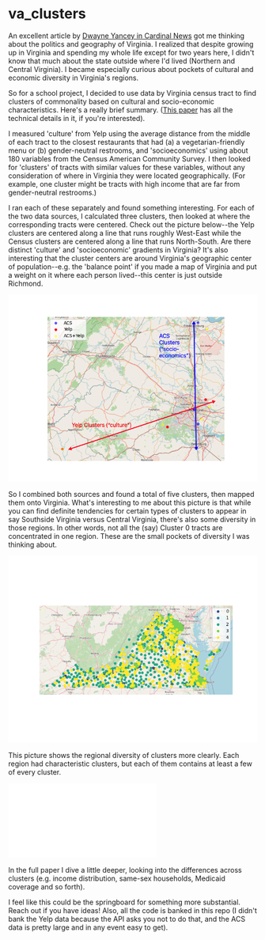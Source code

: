 # va_clusters

An excellent article by [Dwayne Yancey in Cardinal News](https://cardinalnews.org/2023/10/11/10-important-things-about-this-years-virginia-elections/) got me thinking about the politics and geography of Virginia. I realized that despite growing up in Virginia and spending my whole life except for two years here, I didn't know that much about the state outside where I'd lived (Northern and Central Virginia). I became especially curious about pockets of cultural and economic diversity in Virginia's regions.

So for a school project, I decided to use data by Virginia census tract to find clusters of commonality based on cultural and socio-economic characteristics. Here's a really brief summary. ([This paper](https://github.com/Charlie-Kramer/va_clusters/blob/main/Va_clusters.pdf) has all the technical details in it, if you're interested). 

I measured 'culture' from Yelp using the average distance from the middle of each tract to the closest restaurants that had (a) a vegetarian-friendly menu or (b) gender-neutral restrooms, and 'socioeconomics' using about 180 variables from the Census American Community Survey. I then looked for 'clusters' of tracts with similar values for these variables, without any consideration of where in Virginia they were located geographically. (For example, one cluster might be tracts with high income that are far from gender-neutral restrooms.)

I ran each of these separately and found something interesting. For each of the two data sources, I calculated three clusters, then looked at where the corresponding tracts were centered. Check out the picture below--the Yelp clusters are centered along a line that runs roughly West-East while the Census clusters are centered along a line that runs North-South. Are there distinct 'culture' and 'socioeconomic' gradients in Virginia? It's also interesting that the cluster centers are around Virginia's geographic center of population--e.g. the 'balance point' if you made a map of Virginia and put a weight on it where each person lived--this center is just outside Richmond. 

![](cluster_centroid_annotated.png)

So I combined both sources and found a total of five clusters, then mapped them onto Virginia. What's interesting to me about this picture is that while you can find definite tendencies for certain types of clusters to appear in say Southside Virginia versus Central Virginia, there's also some diversity in those regions. In other words, not all the (say) Cluster 0 tracts are concentrated in one region. These are the small pockets of diversity I was thinking about. 

![](ACS_Yelp_Cluster_Map.png)

This picture shows the regional diversity of clusters more clearly. Each region had characteristic clusters, but each of them contains at least a few of every cluster. 

![](Cluster_Distrib_by_Region.pdf) 

In the full paper I dive a little deeper, looking into the differences across clusters (e.g. income distribution, same-sex households, Medicaid coverage and so forth). 

I feel like this could be the springboard for something more substantial. Reach out if you have ideas! Also, all the code is banked in this repo (I didn't bank the Yelp data because the API asks you not to do that, and the ACS data is pretty large and in any event easy to get).


